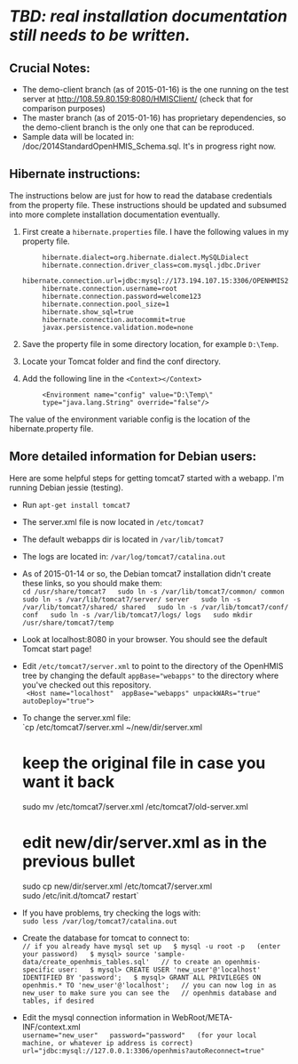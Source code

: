 _TBD: real installation documentation still needs to be written._
=================================================================
 
Crucial Notes:
-------------------

* The demo-client branch (as of 2015-01-16) is the one running on the
  test server at http://108.59.80.159:8080/HMISClient/ (check that for
  comparison purposes)
* The master branch (as of 2015-01-16) has proprietary dependencies,
  so the demo-client branch is the only one that can be reproduced.
* Sample data will be located in: /doc/2014StandardOpenHMIS_Schema.sql.
  It's in progress right now.

Hibernate instructions:
-----------------------------
The instructions below are just for how to read the database
credentials from the property file.  These instructions should be
updated and subsumed into more complete installation documentation
eventually.

1. First create a `hibernate.properties` file.  I have the following values in my property file.

            hibernate.dialect=org.hibernate.dialect.MySQLDialect
            hibernate.connection.driver_class=com.mysql.jdbc.Driver
            hibernate.connection.url=jdbc:mysql://173.194.107.15:3306/OPENHMIS2
            hibernate.connection.username=root
            hibernate.connection.password=welcome123
            hibernate.connection.pool_size=1
            hibernate.show_sql=true
            hibernate.connection.autocommit=true
            javax.persistence.validation.mode=none

2. Save the property file in some directory location, for example `D:\Temp`.

3. Locate your Tomcat folder and find the conf directory.

4. Add the following line in the `<Context></Context>`

            <Environment name="config" value="D:\Temp\"
            type="java.lang.String" override="false"/>

  The value of the environment variable config is the location of the hibernate.property file.




More detailed information for Debian users:
--------------------------------------------------------------------
Here are some helpful steps for getting tomcat7 started with a webapp.
I'm running Debian jessie (testing). 

* Run `apt-get install tomcat7`
* The server.xml file is now located in `/etc/tomcat7`
* The default webapps dir is located in `/var/lib/tomcat7`
* The logs are located in: `/var/log/tomcat7/catalina.out`
* As of 2015-01-14 or so, the Debian tomcat7 installation didn't
  create these links, so you should make them:  
       `cd /usr/share/tomcat7  
       sudo ln -s /var/lib/tomcat7/common/ common  
       sudo ln -s /var/lib/tomcat7/server/ server  
       sudo ln -s /var/lib/tomcat7/shared/ shared  
       sudo ln -s /var/lib/tomcat7/conf/ conf  
       sudo ln -s /var/lib/tomcat7/logs/ logs  
       sudo mkdir /usr/share/tomcat7/temp`  
* Look at localhost:8080 in your browser.  You should see the default Tomcat start
  page!  
* Edit `/etc/tomcat7/server.xml` to point to the directory of the
 OpenHMIS tree by changing the default `appBase="webapps"` to the
  directory where you've checked out this repository.  
   ` <Host name="localhost"  appBase="webapps"
    unpackWARs="true" autoDeploy="true">`
* To change the server.xml file:  
    `cp /etc/tomcat7/server.xml ~/new/dir/server.xml  
    # keep the original file in case you want it back  
    sudo mv /etc/tomcat7/server.xml /etc/tomcat7/old-server.xml  
    # edit new/dir/server.xml as in the previous bullet  
    sudo cp new/dir/server.xml /etc/tomcat7/server.xml  
    sudo /etc/init.d/tomcat7 restart`
* If you have problems, try checking the logs with:  
    `sudo less /var/log/tomcat7/catalina.out`
* Create the database for tomcat to connect to:  
    `// if you already have mysql set up  
    $ mysql -u root -p  
    (enter your password)  
    $ mysql> source 'sample-data/create_openhmis_tables.sql'  
    // to create an openhmis-specific user:  
    $ mysql> CREATE USER 'new_user'@'localhost' IDENTIFIED BY
     'password';  
    $ mysql> GRANT ALL PRIVILEGES ON openhmis.* TO
     'new_user'@'localhost';  
    // you can now log in as new_user to make sure you can see the  
    // openhmis database and tables, if desired`

* Edit the mysql connection information in
    WebRoot/META-INF/context.xml  
    `username="new_user"  
    password="password"  
    (for your local machine, or whatever ip address is correct)  
    url="jdbc:mysql://127.0.0.1:3306/openhmis?autoReconnect=true"`
